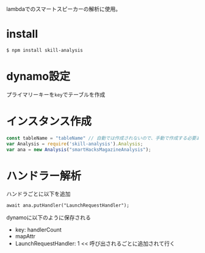 
lambdaでのスマートスピーカーの解析に使用。

# install 

```
$ npm install skill-analysis
```

# dynamo設定

プライマリーキーを`key`でテーブルを作成

# インスタンス作成

```js
const tableName = "tableName" // 自動では作成されないので、手動で作成する必要あり
var Analysis = require('skill-analysis').Analysis;
var ana = new Analysis("smartHacksMagazineAnalysis");
```

# ハンドラー解析

ハンドラごとに以下を追加

```
await ana.putHandler("LaunchRequestHandler");
```

dynamoに以下のように保存される

* key: handlerCount
* mapAttr
 * LaunchRequestHandler: 1 << 呼び出されるごとに追加されて行く




